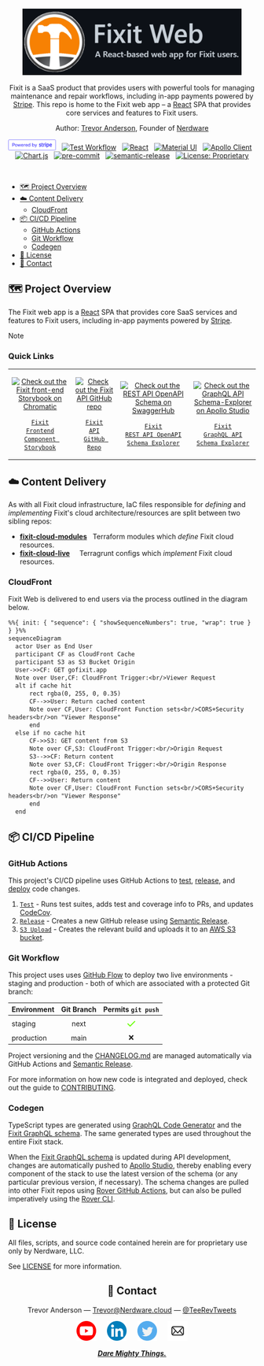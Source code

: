 <div align="center">

[<img src=".storybook/assets/fixit_web_repo_header.png" alt="Fixit logo repo banner" height="135" />](https://main--659981450c81cefabec86fa2.chromatic.com/ "Check out the Fixit Storybook")

Fixit is a SaaS product that provides users with powerful tools for managing maintenance and repair workflows, including in-app payments powered by [Stripe](https://stripe.com/). This repo is home to the Fixit web app – a [React](https://reactjs.org/) SPA that provides core services and features to Fixit users.

Author: [Trevor Anderson](https://github.com/trevor-anderson), Founder of [Nerdware](https://github.com/Nerdware-LLC)

[<img src=".storybook/assets/powered_by_Stripe_blurple.svg" height="22" style="position:relative;top:1px;"/>](https://stripe.com/ "stripe.com")
&nbsp;
[![Test Workflow][test-status-badge]](https://github.com/Nerdware-LLC/fixit-web/actions/workflows/test.yaml "View Test Workflow")
&nbsp;
[![React][react-badge]](https://reactjs.org/ "reactjs.org")
&nbsp;
[![Material UI][mui-badge]](https://mui.com/material-ui/ "mui.com/material-ui")
&nbsp;
[![Apollo Client][apollo-badge]](https://www.apollographql.com/docs/react/ "apollographql.com/docs/react")
&nbsp;
[![Chart.js][chartjs-badge]](https://www.chartjs.org/ "chartjs.org")
&nbsp;
[![pre-commit][pre-commit-badge]](https://pre-commit.com "pre-commit.com")
&nbsp;
[![semantic-release][semantic-badge]](https://github.com/semantic-release/semantic-release "github.com: semantic-release")
&nbsp;
[![License: Proprietary][license-badge]](/LICENSE "View License")

<!--   BADGE LINKS   -->

[test-status-badge]: https://github.com/Nerdware-LLC/fixit-web/actions/workflows/test.yaml/badge.svg
[react-badge]: https://img.shields.io/badge/React-v18-61DAFB.svg?logo=react&logoColor=61DAFB&labelColor=gray
[mui-badge]: https://img.shields.io/badge/Material--UI-v5-0081CB.svg?logo=mui&logoColor=0081CB&labelColor=gray
[apollo-badge]: https://img.shields.io/badge/Apollo_Client_v3-311C87.svg?logo=apollo-graphql&labelColor=gray
[chartjs-badge]: https://img.shields.io/badge/Chart.js_v4-FF6384.svg?logo=chart.js&labelColor=gray
[pre-commit-badge]: https://img.shields.io/badge/pre--commit-F8B424.svg?logo=pre-commit&logoColor=F8B424&labelColor=gray
[semantic-badge]: https://img.shields.io/badge/%20%20%F0%9F%93%A6%F0%9F%9A%80-semantic--release-blue.svg
[license-badge]: https://img.shields.io/badge/license-Proprietary-000080.svg?labelColor=gray

</div>
<br>

- [🗺️ Project Overview](#️-project-overview)
- [☁️ Content Delivery](#️-content-delivery)
  - [CloudFront](#cloudfront)
- [📦 CI/CD Pipeline](#-cicd-pipeline)
  - [GitHub Actions](#github-actions)
  - [Git Workflow](#git-workflow)
  - [Codegen](#codegen)
- [📝 License](#-license)
- [💬 Contact](#-contact)

## 🗺️ Project Overview

The Fixit web app is a [React](https://reactjs.org/) SPA that provides core SaaS services and features to Fixit users, including in-app payments powered by [Stripe](https://stripe.com/).

> [!NOTE]
>
> ### Quick Links
>
> <table align="center">
>   <tr>
>   <td align="center">
>
> [<img src="https://avatars.githubusercontent.com/u/22632046?s=200&v=4" width="70" alt="Check out the Fixit front-end Storybook on Chromatic" />](https://main--659981450c81cefabec86fa2.chromatic.com "Check out the Fixit front-end Storybook on Chromatic")
>
> [<code>Fixit Frontend</code><br><code>Component Storybook</code>](https://main--659981450c81cefabec86fa2.chromatic.com "Check out the Fixit front-end Storybook on Chromatic")
>
>   </td>
>   <td align="center">
>
> [<img src="https://github.githubassets.com/assets/GitHub-Mark-ea2971cee799.png" width="70" alt="Check out the Fixit API GitHub repo" />](https://github.com/Nerdware-LLC/fixit-api#readme "Check out the Fixit API GitHub repo")
>
> [<code>Fixit API</code><br><code>GitHub Repo</code>](https://github.com/Nerdware-LLC/fixit-api#readme "Check out the Fixit API GitHub repo")
>
>   </td>
>   <td align="center">
>
> [<img src="https://upload.wikimedia.org/wikipedia/commons/a/ab/Swagger-logo.png" width="70" alt="Check out the REST API OpenAPI Schema on SwaggerHub" />](https://app.swaggerhub.com/apis/Nerdware/Fixit "Check out the REST API OpenAPI Schema on SwaggerHub")
>
> [<code>Fixit REST API OpenAPI</code><br><code>Schema Explorer</code>](https://app.swaggerhub.com/apis/Nerdware/Fixit "Check out the REST API OpenAPI Schema on SwaggerHub")
>
>   </td>
>   <td align="center">
>
> [<img src="https://upload.wikimedia.org/wikipedia/commons/thumb/1/17/GraphQL_Logo.svg/220px-GraphQL_Logo.svg.png" width="70" alt="Check out the GraphQL API Schema-Explorer on Apollo Studio" />](https://studio.apollographql.com/public/fixit/variant/current "Check out the GraphQL API Schema-Explorer on Apollo Studio")
>
> [<code>Fixit GraphQL API</code><br><code>Schema Explorer</code>](https://studio.apollographql.com/public/fixit/variant/current "Check out the GraphQL API Schema-Explorer on Apollo Studio")
>
>   </td>
>   </tr>
> </table>

## ☁️ Content Delivery

As with all Fixit cloud infrastructure, IaC files responsible for _defining_ and _implementing_ Fixit's cloud architecture/resources are split between two sibling repos:

- [**fixit-cloud-modules**](https://github.com/Nerdware-LLC/fixit-cloud-modules#readme) &nbsp; Terraform modules which _define_ Fixit cloud resources.
- [**fixit-cloud-live**](https://github.com/Nerdware-LLC/fixit-cloud-live#readme) &nbsp;&nbsp;&nbsp; Terragrunt configs which _implement_ Fixit cloud resources.

### CloudFront

Fixit Web is delivered to end users via the process outlined in the diagram below.

```mermaid
%%{ init: { "sequence": { "showSequenceNumbers": true, "wrap": true } } }%%
sequenceDiagram
  actor User as End User
  participant CF as CloudFront Cache
  participant S3 as S3 Bucket Origin
  User->>CF: GET gofixit.app
  Note over User,CF: CloudFront Trigger:<br/>Viewer Request
  alt if cache hit
      rect rgba(0, 255, 0, 0.35)
      CF-->>User: Return cached content
      Note over CF,User: CloudFront Function sets<br/>CORS+Security headers<br/>on "Viewer Response"
      end
  else if no cache hit
      CF->>S3: GET content from S3
      Note over CF,S3: CloudFront Trigger:<br/>Origin Request
      S3-->>CF: Return content
      Note over S3,CF: CloudFront Trigger:<br/>Origin Response
      rect rgba(0, 255, 0, 0.35)
      CF-->>User: Return content
      Note over CF,User: CloudFront Function sets<br/>CORS+Security headers<br/>on "Viewer Response"
      end
  end
```

## 📦 CI/CD Pipeline

<!-- An outline of this process is below. -->

<!-- TODO Add screenshot image of pipeline_production workflow in action -->

### GitHub Actions

This project's CI/CD pipeline uses GitHub Actions to [test](/.github/workflows/test.yaml), [release](/.github/workflows/release.yaml), and [deploy](/.github/workflows/deploy.yaml) code changes.

1. [`Test`](https://github.com/Nerdware-LLC/reusable-action-workflows/tree/main#node-test) - Runs test suites, adds test and coverage info to PRs, and updates [CodeCov](https://about.codecov.io/).
2. [`Release`](https://github.com/Nerdware-LLC/reusable-action-workflows/tree/main#release) - Creates a new GitHub release using [Semantic Release](https://github.com/semantic-release/semantic-release#readme).
3. [`S3 Upload`](https://github.com/Nerdware-LLC/reusable-action-workflows/tree/main#upload-to-s3) - Creates the relevant build and uploads it to an [AWS S3 bucket](https://aws.amazon.com/s3/).

### Git Workflow

This project uses uses [GitHub Flow](https://guides.github.com/introduction/flow/) to deploy two live environments - staging and production - both of which are associated with a protected Git branch:

| Environment | Git Branch |                   Permits `git push`                   |
| :---------- | :--------: | :----------------------------------------------------: |
| staging     |    next    | <span style="color:#66FF00;font-size:1.5rem;">✓</span> |
| production  |    main    |                           ❌                           |

Project versioning and the [CHANGELOG.md](./CHANGELOG.md) are managed automatically via GitHub Actions and [Semantic Release](https://github.com/semantic-release/semantic-release#readme).

For more information on how new code is integrated and deployed, check out the guide to [CONTRIBUTING](./CONTRIBUTING.md).

### Codegen

TypeScript types are generated using [GraphQL Code Generator](https://graphql-code-generator.com/) and the [Fixit GraphQL schema](/fixit%40current.graphql). The same generated types are used throughout the entire Fixit stack.

When the [Fixit GraphQL schema](/fixit%40current.graphql) is updated during API development, changes are automatically pushed to [Apollo Studio](https://www.apollographql.com/), thereby enabling every component of the stack to use the latest version of the schema (or any particular previous version, if necessary). The schema changes are pulled into other Fixit repos using [Rover GitHub Actions](https://www.apollographql.com/docs/rover/ci-cd/#github-actions), but can also be pulled imperatively using the [Rover CLI](https://www.apollographql.com/docs/rover/).

## 📝 License

All files, scripts, and source code contained herein are for proprietary use only by Nerdware, LLC.

See [LICENSE](/LICENSE) for more information.

<div align="center">

## 💬 Contact

Trevor Anderson — [Trevor@Nerdware.cloud](mailto:trevor@nerdware.cloud) — [@TeeRevTweets](https://twitter.com/teerevtweets)

[<img src="https://github.com/trevor-anderson/trevor-anderson/blob/main/assets/YouTube_icon_circle.svg" height="40" alt="Check out Nerdware on YouTube" />](https://www.youtube.com/@nerdware-io)
&emsp;
[<img src="https://github.com/trevor-anderson/trevor-anderson/blob/main/assets/LinkedIn_icon_circle.svg" height="40" alt="Trevor Anderson's LinkedIn" />](https://www.linkedin.com/in/meet-trevor-anderson/)
&emsp;
[<img src="https://github.com/trevor-anderson/trevor-anderson/blob/main/assets/Twitter_icon_circle.svg" height="40" alt="Trevor Anderson's Twitter" />](https://twitter.com/TeeRevTweets)
&emsp;
[<img src="https://github.com/trevor-anderson/trevor-anderson/blob/main/assets/email_icon_circle.svg" height="40" alt="Email Trevor Anderson" />](mailto:trevor@nerdware.cloud)

[**_Dare Mighty Things._**](https://www.youtube.com/watch?v=GO5FwsblpT8)

</div>
